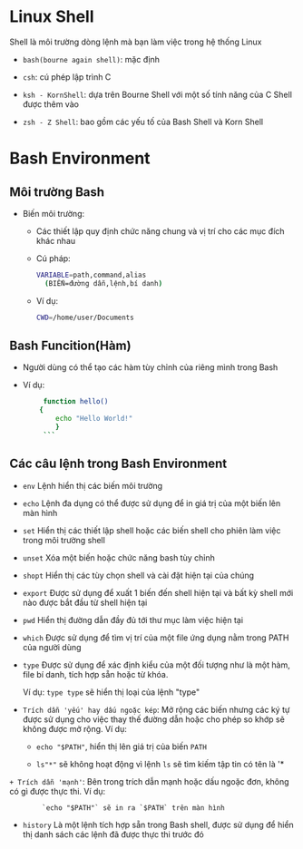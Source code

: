 # Linux Shell

Shell là môi trường dòng lệnh mà bạn làm việc trong hệ thống Linux
- `bash(bourne again shell)`: mặc định

- `csh`: cú phép lập trình C

- `ksh - KornShell`: dựa trên Bourne Shell với một số tính năng của C Shell được thêm vào

- `zsh - Z Shell`: bao gồm các yếu tố của Bash Shell và Korn Shell

# Bash Environment

## Môi trường Bash

- Biến môi trường:

	+ Các thiết lập quy định chức năng chung và vị trí cho các mục đích khác nhau

	+ Cú pháp: 
	   ```sh
	   VARIABLE=path,command,alias
	     (BIẾN=đường dẫn,lệnh,bí danh)
	     ```
	+ Ví dụ: 
		```sh
		CWD=/home/user/Documents
		```

## Bash Funcition(Hàm)

- Người dùng có thể tạo các hàm tùy chỉnh của riêng mình trong Bash

- Ví dụ:
	```sh
		 function hello()
		{
			echo "Hello World!"
		 	}
		 ```

## Các câu lệnh trong Bash Environment

+ `env` Lệnh hiển thị các biến môi trường

+ `echo` Lệnh đa dụng có thể được sử dụng để in giá trị của một biến lên màn hình

+ `set` Hiển thị các thiết lập shell hoặc các biến shell cho phiên làm việc trong môi trường shell

+ `unset` Xóa một biến hoặc chức năng bash tùy chỉnh

+ `shopt` Hiển thị các tùy chọn shell và cài đặt hiện tại của chúng

+ `export` Được sử dụng để xuất 1 biến đến shell hiện tại và bất kỳ shell mới nào được bắt đầu từ shell hiện tại

+ `pwd` Hiển thị đường dẫn đầy đủ tới thư mục làm việc hiện tại

+ `which` Được sử dụng để tìm vị trí của một file ứng dụng nằm trong PATH của người dùng

+ `type` Được sử dụng để xác định kiểu của một đối tượng như là một hàm, file bí danh, tích hợp sẵn hoặc từ khóa. 

	Ví dụ: 
			`type type` sẽ hiển thị loại của lệnh "type"


+ `Trích dẫn 'yếu' hay dấu ngoặc kép`: Mở rộng các biến nhưng các ký tự được sử dụng cho việc thay thế đường dẫn 
hoặc cho phép so khớp sẽ không được mở rộng. 
	Ví dụ:

	+ `echo "$PATH"`, hiển thị lên giá trị của biến `PATH`

 	+ `ls"*"` sẽ không hoạt động vì lệnh `ls` sẽ tìm kiếm tập tin có tên là '*

`+ Trích dẫn 'mạnh'`: Bên trong trích dẫn mạnh hoặc dấu ngoặc đơn, không có gì được thực thi.
	Ví dụ:

			`echo "$PATH"` sẽ in ra `$PATH` trên màn hình


+ `history` Là một lệnh tích hợp sẵn trong Bash shell, được sử dụng để hiển thị danh sách các lệnh 
đã được thực thi trước đó